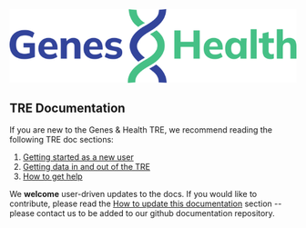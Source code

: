 ![Genes and Health logo](images/branding/genes-and-health-logo-blue-green.svg)

## TRE Documentation

If you are new to the Genes & Health TRE, we recommend reading the following TRE doc sections:

1. [Getting started as a new user](getting-started-as-a-new-user.md)
2. [Getting data in and out of the TRE](getting-data-in-and-out-of-the-TRE)
3. [How to get help](how-to-get-help.md)

We **welcome** user-driven updates to the docs.  If you would like to contribute, please read the [How to update this documentation](how-to-update-this-documentation.md) section --please contact us to be added to our github documentation repository.

<!--
<div class="grid cards">
  
    <a href="getting-started-as-a-new-user" class="md-button md-button--primary">Getting started</a>
 
    <a href="page2.md" class="md-button md-button--primary">How to guide</a>
  
    <a href="explainers" class="md-button md-button--primary">Explainers</a>
  
    <a href="page4.md" class="md-button md-button--primary">Other documents</a>

</div>
-->

